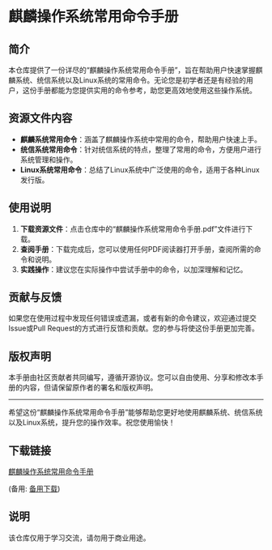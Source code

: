 # 麒麟操作系统常用命令手册

## 简介

本仓库提供了一份详尽的“麒麟操作系统常用命令手册”，旨在帮助用户快速掌握麒麟系统、统信系统以及Linux系统的常用命令。无论您是初学者还是有经验的用户，这份手册都能为您提供实用的命令参考，助您更高效地使用这些操作系统。

## 资源文件内容

- **麒麟系统常用命令**：涵盖了麒麟操作系统中常用的命令，帮助用户快速上手。
- **统信系统常用命令**：针对统信系统的特点，整理了常用的命令，方便用户进行系统管理和操作。
- **Linux系统常用命令**：总结了Linux系统中广泛使用的命令，适用于各种Linux发行版。

## 使用说明

1. **下载资源文件**：点击仓库中的“麒麟操作系统常用命令手册.pdf”文件进行下载。
2. **查阅手册**：下载完成后，您可以使用任何PDF阅读器打开手册，查阅所需的命令和说明。
3. **实践操作**：建议您在实际操作中尝试手册中的命令，以加深理解和记忆。

## 贡献与反馈

如果您在使用过程中发现任何错误或遗漏，或者有新的命令建议，欢迎通过提交Issue或Pull Request的方式进行反馈和贡献。您的参与将使这份手册更加完善。

## 版权声明

本手册由社区贡献者共同编写，遵循开源协议。您可以自由使用、分享和修改本手册的内容，但请保留原作者的署名和版权声明。

---

希望这份“麒麟操作系统常用命令手册”能够帮助您更好地使用麒麟系统、统信系统以及Linux系统，提升您的操作效率。祝您使用愉快！

## 下载链接
[麒麟操作系统常用命令手册](https://pan.quark.cn/s/a40863c46084) 

(备用: [备用下载](https://pan.baidu.com/s/1rdh1t11jTW5hqDT6eQBANA?pwd=1234))

## 说明

该仓库仅用于学习交流，请勿用于商业用途。
